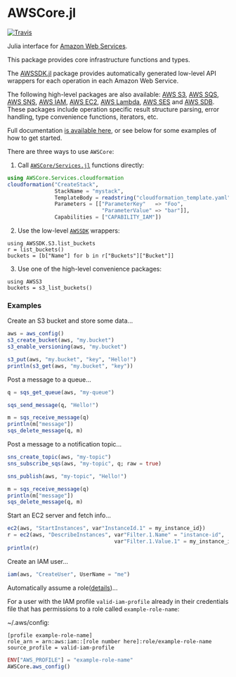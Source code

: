 # AWSCore.jl

[![Travis](https://travis-ci.org/JuliaCloud/AWSCore.jl.svg?branch=master)](https://travis-ci.org/JuliaCloud/AWSCore.jl)

Julia interface for [Amazon Web Services](https://aws.amazon.com).

This package provides core infrastructure functions and types.

The [AWSSDK.jl](https://github.com/JuliaCloud/AWSSDK.jl) package provides
automatically generated low-level API wrappers for each operation in each
Amazon Web Service.

The following high-level packages are also available:
[AWS S3](http://github.com/samoconnor/AWSS3.jl),
[AWS SQS](http://github.com/samoconnor/AWSSQS.jl),
[AWS SNS](http://github.com/samoconnor/AWSSNS.jl),
[AWS IAM](http://github.com/samoconnor/AWSIAM.jl),
[AWS EC2](http://github.com/samoconnor/AWSEC2.jl),
[AWS Lambda](http://github.com/samoconnor/AWSLambda.jl),
[AWS SES](http://github.com/samoconnor/AWSSES.jl) and
[AWS SDB](http://github.com/samoconnor/AWSSDB.jl).
These packages include operation specific result structure parsing, error
handling, type convenience functions, iterators, etc.

Full documentation [is available here](https://juliacloud.github.io/AWSCore.jl/build/index.html),
or see below for some examples of how to get started.


There are three ways to use `AWSCore`:

1. Call [`AWSCore/Services.jl`](https://github.com/JuliaCloud/AWSCore.jl/blob/master/src/Services.jl)
functions directly:
```julia
using AWSCore.Services.cloudformation
cloudformation("CreateStack",
               StackName = "mystack",
               TemplateBody = readstring("cloudformation_template.yaml"),
               Parameters = [["ParameterKey"   => "Foo",
                              "ParameterValue" => "bar"]],
               Capabilities = ["CAPABILITY_IAM"])
```

2. Use the low-level [`AWSSDK`](https://github.com/JuliaCloud/AWSSDK.jl) wrappers:
```
using AWSSDK.S3.list_buckets
r = list_buckets()
buckets = [b["Name"] for b in r["Buckets"]["Bucket"]]
```

3. Use one of the high-level convenience packages:
```
using AWSS3
buckets = s3_list_buckets()
```


### Examples


Create an S3 bucket and store some data...

```julia
aws = aws_config()
s3_create_bucket(aws, "my.bucket")
s3_enable_versioning(aws, "my.bucket")

s3_put(aws, "my.bucket", "key", "Hello!")
println(s3_get(aws, "my.bucket", "key"))
```


Post a message to a queue...

```julia
q = sqs_get_queue(aws, "my-queue")

sqs_send_message(q, "Hello!")

m = sqs_receive_message(q)
println(m["message"])
sqs_delete_message(q, m)
```


Post a message to a notification topic...

```julia
sns_create_topic(aws, "my-topic")
sns_subscribe_sqs(aws, "my-topic", q; raw = true)

sns_publish(aws, "my-topic", "Hello!")

m = sqs_receive_message(q)
println(m["message"])
sqs_delete_message(q, m)

```


Start an EC2 server and fetch info...

```julia
ec2(aws, "StartInstances", var"InstanceId.1" = my_instance_id})
r = ec2(aws, "DescribeInstances", var"Filter.1.Name" = "instance-id",
                                  var"Filter.1.Value.1" = my_instance_id)
println(r)
```


Create an IAM user...

```julia
iam(aws, "CreateUser", UserName = "me")
```


Automatically assume a role([details](https://docs.aws.amazon.com/cli/latest/userguide/cli-roles.html))...

For a user with the IAM profile `valid-iam-profile` already in their credentials file
that has permissions to a role called `example-role-name`:
 
~/.aws/config:
```
[profile example-role-name]
role_arn = arn:aws:iam::[role number here]:role/example-role-name
source_profile = valid-iam-profile
```


```julia
ENV["AWS_PROFILE"] = "example-role-name"
AWSCore.aws_config()
```
